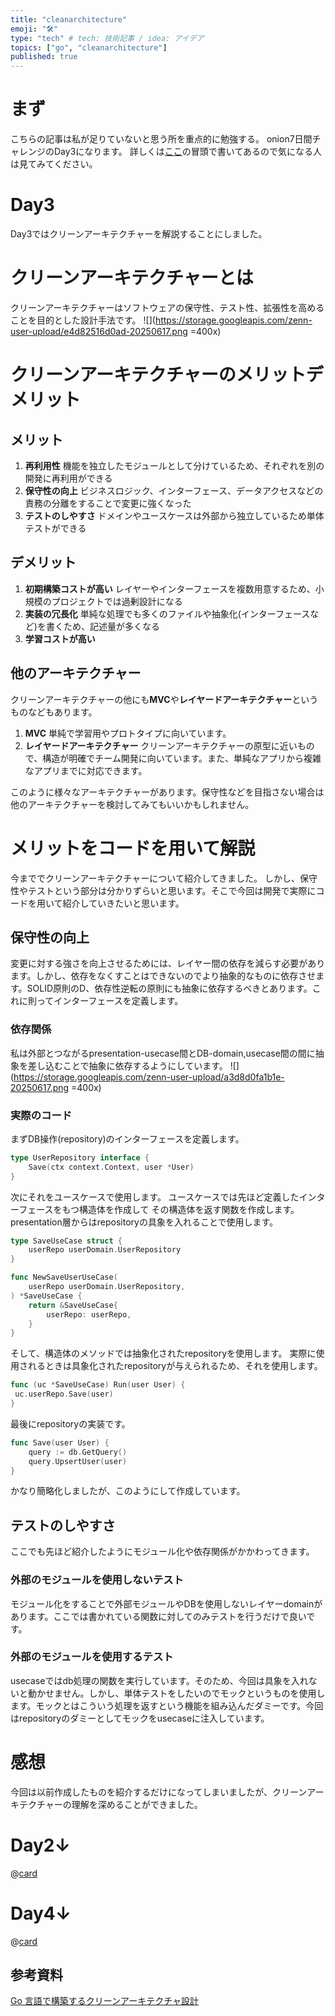 ```yaml
---
title: "cleanarchitecture"
emoji: "🛠️"
type: "tech" # tech: 技術記事 / idea: アイデア
topics: ["go", "cleanarchitecture"]
published: true
---
```


# まず
こちらの記事は私が足りていないと思う所を重点的に勉強する。
onion7日間チャレンジのDay3になります。
詳しくは[ここ](https://zenn.dev/onion0904/articles/ff700890522030)の冒頭で書いてあるので気になる人は見てみてください。


# Day3
Day3ではクリーンアーキテクチャーを解説することにしました。

# クリーンアーキテクチャーとは
クリーンアーキテクチャーはソフトウェアの保守性、テスト性、拡張性を高めることを目的とした設計手法です。
![](https://storage.googleapis.com/zenn-user-upload/e4d82516d0ad-20250617.png =400x)


# クリーンアーキテクチャーのメリットデメリット

## メリット
1. **再利用性**
機能を独立したモジュールとして分けているため、それぞれを別の開発に再利用ができる
2. **保守性の向上**
ビジネスロジック、インターフェース、データアクセスなどの責務の分離をすることで変更に強くなった
3. **テストのしやすさ**
ドメインやユースケースは外部から独立しているため単体テストができる

## デメリット
1. **初期構築コストが高い**
レイヤーやインターフェースを複数用意するため、小規模のプロジェクトでは過剰設計になる
2. **実装の冗長化**
単純な処理でも多くのファイルや抽象化(インターフェースなど)を書くため、記述量が多くなる
3. **学習コストが高い**

## 他のアーキテクチャー
クリーンアーキテクチャーの他にも**MVC**や**レイヤードアーキテクチャー**というものなどもあります。
1. **MVC**
単純で学習用やプロトタイプに向いています。
2. **レイヤードアーキテクチャー**
クリーンアーキテクチャーの原型に近いもので、構造が明確でチーム開発に向いています。また、単純なアプリから複雑なアプリまでに対応できます。

このように様々なアーキテクチャーがあります。保守性などを目指さない場合は他のアーキテクチャーを検討してみてもいいかもしれません。


# メリットをコードを用いて解説
今まででクリーンアーキテクチャーについて紹介してきました。
しかし、保守性やテストという部分は分かりずらいと思います。そこで今回は開発で実際にコードを用いて紹介していきたいと思います。

## 保守性の向上
変更に対する強さを向上させるためには、レイヤー間の依存を減らす必要があります。しかし、依存をなくすことはできないのでより抽象的なものに依存させます。SOLID原則のD、依存性逆転の原則にも抽象に依存するべきとあります。これに則ってインターフェースを定義します。

### 依存関係
私は外部とつながるpresentation-usecase間とDB-domain,usecase間の間に抽象を差し込むことで抽象に依存するようにしています。
![](https://storage.googleapis.com/zenn-user-upload/a3d8d0fa1b1e-20250617.png =400x)

### 実際のコード
まずDB操作(repository)のインターフェースを定義します。
```go
type UserRepository interface {
    Save(ctx context.Context, user *User)
}
```

次にそれをユースケースで使用します。
ユースケースでは先ほど定義したインターフェースをもつ構造体を作成して
その構造体を返す関数を作成します。
presentation層からはrepositoryの具象を入れることで使用します。
```go
type SaveUseCase struct {
	userRepo userDomain.UserRepository
}

func NewSaveUserUseCase(
	userRepo userDomain.UserRepository,
) *SaveUseCase {
	return &SaveUseCase{
		userRepo: userRepo,
	}
}
```

そして、構造体のメソッドでは抽象化されたrepositoryを使用します。
実際に使用されるときは具象化されたrepositoryが与えられるため、それを使用します。
```go
func (uc *SaveUseCase) Run(user User) {
 uc.userRepo.Save(user)
}
```

最後にrepositoryの実装です。
```go
func Save(user User) {
    query := db.GetQuery()
    query.UpsertUser(user)
}
```

かなり簡略化しましたが、このようにして作成しています。

## テストのしやすさ
ここでも先ほど紹介したようにモジュール化や依存関係がかかわってきます。

### 外部のモジュールを使用しないテスト
モジュール化をすることで外部モジュールやDBを使用しないレイヤーdomainがあります。ここでは書かれている関数に対してのみテストを行うだけで良いです。

### 外部のモジュールを使用するテスト
usecaseではdb処理の関数を実行しています。そのため、今回は具象を入れないと動かせません。しかし、単体テストをしたいのでモックというものを使用します。モックとはこういう処理を返すという機能を組み込んだダミーです。今回はrepositoryのダミーとしてモックをusecaseに注入しています。


# 感想
今回は以前作成したものを紹介するだけになってしまいましたが、クリーンアーキテクチャーの理解を深めることができました。


# Day2↓
@[card](https://zenn.dev/onion0904/articles/dddf46cdceccb0)

# Day4↓
@[card](https://zenn.dev/onion0904/articles/c493f87a9776b6)

## 参考資料
[Go ⾔語で構築するクリーンアーキテクチャ設計](https://techbookfest.org/product/9a3U54LBdKDE30ewPS6Ugn?productVariantID=itEzQN5gKZX8gXMmLTEXAB)